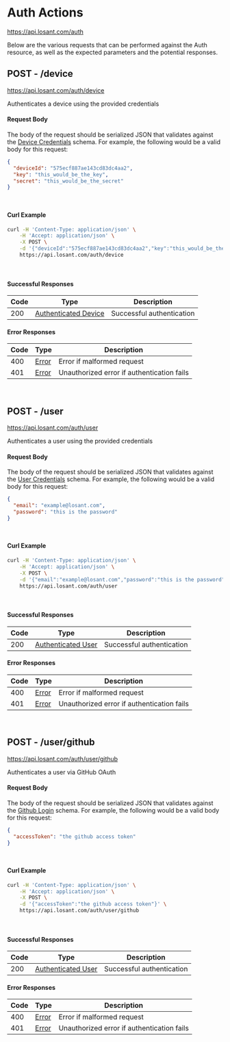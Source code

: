 # Auth Actions

https://api.losant.com/auth

Below are the various requests that can be performed against the
Auth resource, as well as the expected
parameters and the potential responses.

## POST - /device

https://api.losant.com/auth/device

Authenticates a device using the provided credentials

#### Request Body

The body of the request should be serialized JSON that validates against
the [Device Credentials](schemas.md#device-credentials) schema.  For example, the following would be a
valid body for this request:

```json
{
  "deviceId": "575ecf887ae143cd83dc4aa2",
  "key": "this_would_be_the_key",
  "secret": "this_would_be_the_secret"
}
```
<small><br/></small>

#### Curl Example

```bash
curl -H 'Content-Type: application/json' \
    -H 'Accept: application/json' \
    -X POST \
    -d '{"deviceId":"575ecf887ae143cd83dc4aa2","key":"this_would_be_the_key","secret":"this_would_be_the_secret"}' \
    https://api.losant.com/auth/device
```
<br/>

#### Successful Responses

| Code | Type | Description |
| ---- | ---- | ----------- |
| 200 | [Authenticated Device](schemas.md#authenticated-device) | Successful authentication |

#### Error Responses

| Code | Type | Description |
| ---- | ---- | ----------- |
| 400 | [Error](schemas.md#error) | Error if malformed request |
| 401 | [Error](schemas.md#error) | Unauthorized error if authentication fails |

<br/>

## POST - /user

https://api.losant.com/auth/user

Authenticates a user using the provided credentials

#### Request Body

The body of the request should be serialized JSON that validates against
the [User Credentials](schemas.md#user-credentials) schema.  For example, the following would be a
valid body for this request:

```json
{
  "email": "example@losant.com",
  "password": "this is the password"
}
```
<small><br/></small>

#### Curl Example

```bash
curl -H 'Content-Type: application/json' \
    -H 'Accept: application/json' \
    -X POST \
    -d '{"email":"example@losant.com","password":"this is the password"}' \
    https://api.losant.com/auth/user
```
<br/>

#### Successful Responses

| Code | Type | Description |
| ---- | ---- | ----------- |
| 200 | [Authenticated User](schemas.md#authenticated-user) | Successful authentication |

#### Error Responses

| Code | Type | Description |
| ---- | ---- | ----------- |
| 400 | [Error](schemas.md#error) | Error if malformed request |
| 401 | [Error](schemas.md#error) | Unauthorized error if authentication fails |

<br/>

## POST - /user/github

https://api.losant.com/auth/user/github

Authenticates a user via GitHub OAuth

#### Request Body

The body of the request should be serialized JSON that validates against
the [Github Login](schemas.md#github-login) schema.  For example, the following would be a
valid body for this request:

```json
{
  "accessToken": "the github access token"
}
```
<small><br/></small>

#### Curl Example

```bash
curl -H 'Content-Type: application/json' \
    -H 'Accept: application/json' \
    -X POST \
    -d '{"accessToken":"the github access token"}' \
    https://api.losant.com/auth/user/github
```
<br/>

#### Successful Responses

| Code | Type | Description |
| ---- | ---- | ----------- |
| 200 | [Authenticated User](schemas.md#authenticated-user) | Successful authentication |

#### Error Responses

| Code | Type | Description |
| ---- | ---- | ----------- |
| 400 | [Error](schemas.md#error) | Error if malformed request |
| 401 | [Error](schemas.md#error) | Unauthorized error if authentication fails |

<br/>

